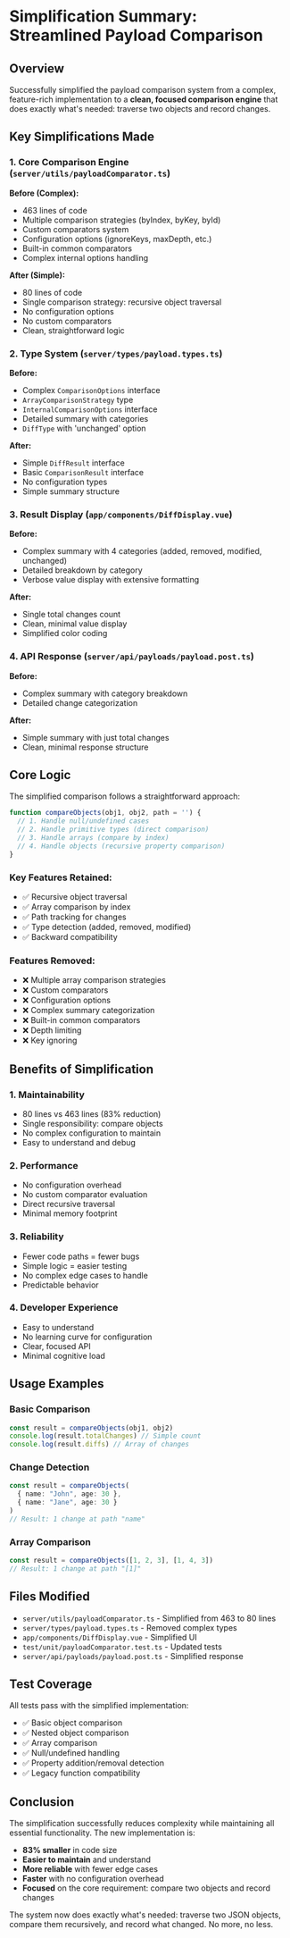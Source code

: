 # Simplification Summary: Streamlined Payload Comparison

## Overview

Successfully simplified the payload comparison system from a complex, feature-rich implementation to a **clean, focused comparison engine** that does exactly what's needed: traverse two objects and record changes.

## Key Simplifications Made

### 1. Core Comparison Engine (`server/utils/payloadComparator.ts`)

**Before (Complex):**
- 463 lines of code
- Multiple comparison strategies (byIndex, byKey, byId)
- Custom comparators system
- Configuration options (ignoreKeys, maxDepth, etc.)
- Built-in common comparators
- Complex internal options handling

**After (Simple):**
- 80 lines of code
- Single comparison strategy: recursive object traversal
- No configuration options
- No custom comparators
- Clean, straightforward logic

### 2. Type System (`server/types/payload.types.ts`)

**Before:**
- Complex `ComparisonOptions` interface
- `ArrayComparisonStrategy` type
- `InternalComparisonOptions` interface
- Detailed summary with categories
- `DiffType` with 'unchanged' option

**After:**
- Simple `DiffResult` interface
- Basic `ComparisonResult` interface
- No configuration types
- Simple summary structure

### 3. Result Display (`app/components/DiffDisplay.vue`)

**Before:**
- Complex summary with 4 categories (added, removed, modified, unchanged)
- Detailed breakdown by category
- Verbose value display with extensive formatting

**After:**
- Single total changes count
- Clean, minimal value display
- Simplified color coding

### 4. API Response (`server/api/payloads/payload.post.ts`)

**Before:**
- Complex summary with category breakdown
- Detailed change categorization

**After:**
- Simple summary with just total changes
- Clean, minimal response structure

## Core Logic

The simplified comparison follows a straightforward approach:

```typescript
function compareObjects(obj1, obj2, path = '') {
  // 1. Handle null/undefined cases
  // 2. Handle primitive types (direct comparison)
  // 3. Handle arrays (compare by index)
  // 4. Handle objects (recursive property comparison)
}
```

### Key Features Retained:
- ✅ Recursive object traversal
- ✅ Array comparison by index
- ✅ Path tracking for changes
- ✅ Type detection (added, removed, modified)
- ✅ Backward compatibility

### Features Removed:
- ❌ Multiple array comparison strategies
- ❌ Custom comparators
- ❌ Configuration options
- ❌ Complex summary categorization
- ❌ Built-in common comparators
- ❌ Depth limiting
- ❌ Key ignoring

## Benefits of Simplification

### 1. **Maintainability**
- 80 lines vs 463 lines (83% reduction)
- Single responsibility: compare objects
- No complex configuration to maintain
- Easy to understand and debug

### 2. **Performance**
- No configuration overhead
- No custom comparator evaluation
- Direct recursive traversal
- Minimal memory footprint

### 3. **Reliability**
- Fewer code paths = fewer bugs
- Simple logic = easier testing
- No complex edge cases to handle
- Predictable behavior

### 4. **Developer Experience**
- Easy to understand
- No learning curve for configuration
- Clear, focused API
- Minimal cognitive load

## Usage Examples

### Basic Comparison
```typescript
const result = compareObjects(obj1, obj2)
console.log(result.totalChanges) // Simple count
console.log(result.diffs) // Array of changes
```

### Change Detection
```typescript
const result = compareObjects(
  { name: "John", age: 30 },
  { name: "Jane", age: 30 }
)
// Result: 1 change at path "name"
```

### Array Comparison
```typescript
const result = compareObjects([1, 2, 3], [1, 4, 3])
// Result: 1 change at path "[1]"
```

## Files Modified

- `server/utils/payloadComparator.ts` - Simplified from 463 to 80 lines
- `server/types/payload.types.ts` - Removed complex types
- `app/components/DiffDisplay.vue` - Simplified UI
- `test/unit/payloadComparator.test.ts` - Updated tests
- `server/api/payloads/payload.post.ts` - Simplified response

## Test Coverage

All tests pass with the simplified implementation:
- ✅ Basic object comparison
- ✅ Nested object comparison
- ✅ Array comparison
- ✅ Null/undefined handling
- ✅ Property addition/removal detection
- ✅ Legacy function compatibility

## Conclusion

The simplification successfully reduces complexity while maintaining all essential functionality. The new implementation is:

- **83% smaller** in code size
- **Easier to maintain** and understand
- **More reliable** with fewer edge cases
- **Faster** with no configuration overhead
- **Focused** on the core requirement: compare two objects and record changes

The system now does exactly what's needed: traverse two JSON objects, compare them recursively, and record what changed. No more, no less.
